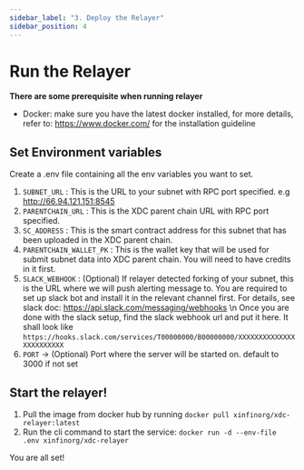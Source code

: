 ```yaml
---
sidebar_label: "3. Deploy the Relayer"
sidebar_position: 4
---
```


# Run the Relayer
**There are some prerequisite when running relayer**
* Docker: make sure you have the latest docker installed, for more details, refer to: https://www.docker.com/ for the installation guideline
## Set Environment variables
Create a .env file containing all the env variables you want to set.
1. `SUBNET_URL` : This is the URL to your subnet with RPC port specified. e.g http://66.94.121.151:8545
2. `PARENTCHAIN_URL` : This is the XDC parent chain URL with RPC port specified.
3. `SC_ADDRESS` : This is the smart contract address for this subnet that has been uploaded in the XDC parent chain.
4. `PARENTCHAIN_WALLET_PK` : This is the wallet key that will be used for submit subnet data into XDC parent chain. You will need to have credits in it first.
5. `SLACK_WEBHOOK` : (Optional) If relayer detected forking of your subnet, this is the URL where we will push alerting message to. You are required to set up slack bot and install it in the relevant channel first. For details, see slack doc: https://api.slack.com/messaging/webhooks \n
Once you are done with the slack setup, find the slack webhook url and put it here. It shall look like `https://hooks.slack.com/services/T00000000/B00000000/XXXXXXXXXXXXXXXXXXXXXXXX`
6. `PORT` -> (Optional) Port where the server will be started on. default to 3000 if not set

## Start the relayer!
1. Pull the image from docker hub by running `docker pull xinfinorg/xdc-relayer:latest`
2. Run the cli command to start the service: `docker run -d --env-file .env xinfinorg/xdc-relayer`

You are all set!